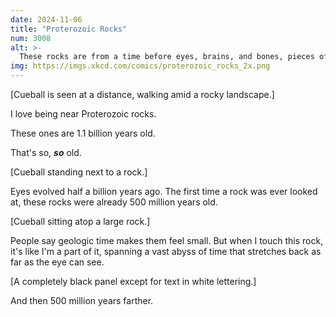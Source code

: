 ```yaml
---
date: 2024-11-06
title: "Proterozoic Rocks"
num: 3008
alt: >-
  These rocks are from a time before eyes, brains, and bones, pieces of a land warmed by an unseen sun.
img: https://imgs.xkcd.com/comics/proterozoic_rocks_2x.png
---
```

[Cueball is seen at a distance, walking amid a rocky landscape.]

I love being near Proterozoic rocks.

These ones are 1.1 billion years old.

That's so, ***so*** old.

[Cueball standing next to a rock.]

Eyes evolved half a billion years ago. The first time a rock was ever looked at, these rocks were already 500 million years old.

[Cueball sitting atop a large rock.]

People say geologic time makes them feel small. But when I touch this rock, it's like I'm a part of it, spanning a vast abyss of time that stretches back as far as the eye can see.

[A completely black panel except for text in white lettering.]

And then 500 million years farther.